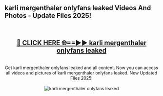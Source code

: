 <h2>karli mergenthaler onlyfans leaked Videos And Photos - Update Files 2025!</h2>
<br>
<div align="center">
<h2><a href="https://linkcuts.com/hfmhzwbr" rel="nofollow">🔴 CLICK HERE 🌐==►► karli mergenthaler onlyfans leaked</a></h2>
<br>
Get karli mergenthaler onlyfans leaked and all content. Now you can access all videos and pictures of karli mergenthaler onlyfans leaked. New Updated Files 2025!
<br>
<br>
<a href="https://linkcuts.com/hfmhzwbr" rel="nofollow" data-target="animated-image.originalLink"><img src="https://i.ibb.co.com/WyWwxjT/player-gif2.gif" alt="karli mergenthaler onlyfans leaked" style="max-width: 100%; display: inline-block;" data-target="animated-image.originalImage"></a>
</div>
<br>